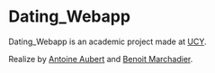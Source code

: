 # Dating_Webapp

Dating_Webapp is an academic project made at [UCY](https://www.ucy.ac.cy/).

Realize by [Antoine Aubert](https://github.com/Antoine-Aubert) and [Benoit Marchadier](https://github.com/bebe0106). 

